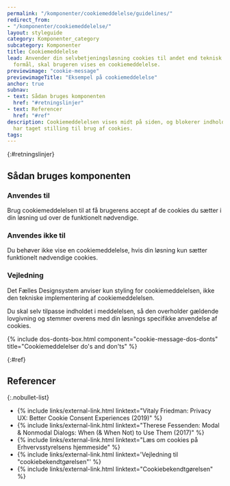 ```yaml
---
permalink: "/komponenter/cookiemeddelelse/guidelines/"
redirect_from:
- "/komponenter/cookiemeddelelse/"
layout: styleguide
category: Komponenter_category
subcategory: Komponenter
title: Cookiemeddelelse
lead: Anvender din selvbetjeningsløsning cookies til andet end teknisk nødvendige
  formål, skal brugeren vises en cookiemeddelelse.
previewimage: "cookie-message"
previewimageTitle: "Eksempel på cookiemeddelelse"
anchor: true
subnav:
- text: Sådan bruges komponenten
  href: "#retningslinjer"
- text: Referencer
  href: "#ref"
description: Cookiemeddelelsen vises midt på siden, og blokerer indhold indtil man
  har taget stilling til brug af cookies.
tags:
---
```


{:#retningslinjer}
## Sådan bruges komponenten

### Anvendes til

Brug cookiemeddelelsen til at få brugerens accept af de cookies du sætter i din løsning ud over de funktionelt nødvendige.

### Anvendes ikke til

Du behøver ikke vise en cookiemeddelelse, hvis din løsning kun sætter funktionelt nødvendige cookies.

### Vejledning

Det Fælles Designsystem anviser kun styling for cookiemeddelelsen, ikke den tekniske implementering af cookiemeddelelsen.

Du skal selv tilpasse indholdet i meddelelsen, så den overholder gældende lovgivning og stemmer overens med din løsnings specifikke anvendelse af cookies.

{% include dos-donts-box.html component="cookie-message-dos-donts" title="Cookiemeddelelser do's and don'ts" %}

{:#ref}
## Referencer

{:.nobullet-list}
- {% include links/external-link.html linktext="Vitaly Friedman: Privacy UX: Better Cookie Consent Experiences (2019)" %}
- {% include links/external-link.html linktext="Therese Fessenden: Modal & Nonmodal Dialogs: When (& When Not) to Use Them (2017)" %}
- {% include links/external-link.html linktext="Læs om cookies på Erhvervsstyrelsens hjemmeside" %}
- {% include links/external-link.html linktext='Vejledning til "cookiebekendtgørelsen"' %}
- {% include links/external-link.html linktext="Cookiebekendtgørelsen" %}
